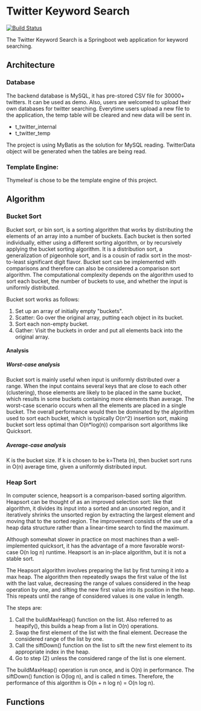 # Twitter Keyword Search

[![Build Status](https://travis-ci.com/8128/TwitterKeywordSearch.svg?branch=master)](https://travis-ci.com/8128/TwitterKeywordSearch)

The Twitter Keyword Search is a Springboot web application for keyword searching.

## Architecture

### Database

The backend database is MySQL, it has pre-stored CSV file for 30000+ twitters. It can be used as demo. Also, users are welcomed to upload their own databases for twitter searching. Everytime users upload a new file to the application, the temp table will be cleared and new data will be sent in.

- t_twitter_internal
- t_twitter_temp

The project is using MyBatis as the solution for MySQL reading. TwitterData object will be generated when the tables are being read.

### Template Engine:

Thymeleaf is chose to be the template engine of this project.

## Algorithm

### Bucket Sort

Bucket sort, or bin sort, is a sorting algorithm that works by distributing the elements of an array into a number of buckets. Each bucket is then sorted individually, either using a different sorting algorithm, or by recursively applying the bucket sorting algorithm. It is a distribution sort, a generalization of pigeonhole sort, and is a cousin of radix sort in the most-to-least significant digit flavor. Bucket sort can be implemented with comparisons and therefore can also be considered a comparison sort algorithm. The computational complexity depends on the algorithm used to sort each bucket, the number of buckets to use, and whether the input is uniformly distributed.

Bucket sort works as follows:

1. Set up an array of initially empty "buckets".
2. Scatter: Go over the original array, putting each object in its bucket.
3. Sort each non-empty bucket.
4. Gather: Visit the buckets in order and put all elements back into the original array.

#### Analysis

##### Worst-case analysis

Bucket sort is mainly useful when input is uniformly distributed over a range. When the input contains several keys that are close to each other (clustering), those elements are likely to be placed in the same bucket, which results in some buckets containing more elements than average. The worst-case scenario occurs when all the elements are placed in a single bucket. The overall performance would then be dominated by the algorithm used to sort each bucket, which is typically O(n^2) insertion sort, making bucket sort less optimal than O(n*log(n)) comparison sort algorithms like Quicksort.

##### Average-case analysis

K is the bucket size. If k is chosen to be k=Theta (n), then bucket sort runs in O(n) average time, given a uniformly distributed input.

### Heap Sort

In computer science, heapsort is a comparison-based sorting algorithm. Heapsort can be thought of as an improved selection sort: like that algorithm, it divides its input into a sorted and an unsorted region, and it iteratively shrinks the unsorted region by extracting the largest element and moving that to the sorted region. The improvement consists of the use of a heap data structure rather than a linear-time search to find the maximum.

Although somewhat slower in practice on most machines than a well-implemented quicksort, it has the advantage of a more favorable worst-case O(n log n) runtime. Heapsort is an in-place algorithm, but it is not a stable sort.

The Heapsort algorithm involves preparing the list by first turning it into a max heap. The algorithm then repeatedly swaps the first value of the list with the last value, decreasing the range of values considered in the heap operation by one, and sifting the new first value into its position in the heap. This repeats until the range of considered values is one value in length.

The steps are:

1. Call the buildMaxHeap() function on the list. Also referred to as heapify(), this builds a heap from a list in O(n) operations.
2. Swap the first element of the list with the final element. Decrease the considered range of the list by one.
3. Call the siftDown() function on the list to sift the new first element to its appropriate index in the heap.
4. Go to step (2) unless the considered range of the list is one element.

The buildMaxHeap() operation is run once, and is O(n) in performance. The siftDown() function is O(log n), and is called n times. Therefore, the performance of this algorithm is O(n + n log n) = O(n log n).

## Functions